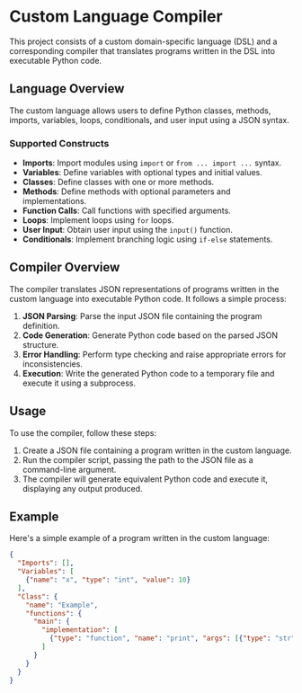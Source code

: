 # Custom Language Compiler

This project consists of a custom domain-specific language (DSL) and a corresponding compiler that translates programs written in the DSL into executable Python code.

## Language Overview

The custom language allows users to define Python classes, methods, imports, variables, loops, conditionals, and user input using a JSON syntax.

### Supported Constructs

- **Imports**: Import modules using `import` or `from ... import ...` syntax.
- **Variables**: Define variables with optional types and initial values.
- **Classes**: Define classes with one or more methods.
- **Methods**: Define methods with optional parameters and implementations.
- **Function Calls**: Call functions with specified arguments.
- **Loops**: Implement loops using `for` loops.
- **User Input**: Obtain user input using the `input()` function.
- **Conditionals**: Implement branching logic using `if-else` statements.

## Compiler Overview

The compiler translates JSON representations of programs written in the custom language into executable Python code. It follows a simple process:

1. **JSON Parsing**: Parse the input JSON file containing the program definition.
2. **Code Generation**: Generate Python code based on the parsed JSON structure.
3. **Error Handling**: Perform type checking and raise appropriate errors for inconsistencies.
4. **Execution**: Write the generated Python code to a temporary file and execute it using a subprocess.

## Usage

To use the compiler, follow these steps:

1. Create a JSON file containing a program written in the custom language.
2. Run the compiler script, passing the path to the JSON file as a command-line argument.
3. The compiler will generate equivalent Python code and execute it, displaying any output produced.

## Example

Here's a simple example of a program written in the custom language:

```json
{
  "Imports": [],
  "Variables": [
    {"name": "x", "type": "int", "value": 10}
  ],
  "Class": {
    "name": "Example",
    "functions": {
      "main": {
        "implementation": [
          {"type": "function", "name": "print", "args": [{"type": "str", "value": "Value of x: "}, {"type": "var", "value": "x"}]}
        ]
      }
    }
  }
}
